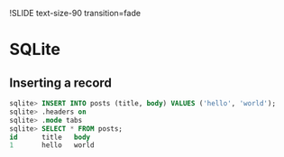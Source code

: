 !SLIDE text-size-90 transition=fade

SQLite
===

## Inserting a record

```sql
sqlite> INSERT INTO posts (title, body) VALUES ('hello', 'world');
sqlite> .headers on
sqlite> .mode tabs
sqlite> SELECT * FROM posts;
id      title   body
1       hello   world
```

